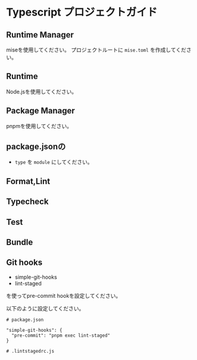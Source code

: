 # Typescript プロジェクトガイド

## Runtime Manager

miseを使用してください。
プロジェクトルートに `mise.toml` を作成してください。

## Runtime

Node.jsを使用してください。

## Package Manager

pnpmを使用してください。

## package.jsonの

- `type` を `module` にしてください。

## Format,Lint

## Typecheck

## Test

## Bundle

## Git hooks

- simple-git-hooks
- lint-staged

を使ってpre-commit hookを設定してください。

以下のように設定してください。

```
# package.json

"simple-git-hooks": {
  "pre-commit": "pnpm exec lint-staged"
}
```

```
# .lintstagedrc.js
```
